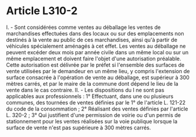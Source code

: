 # Article L310-2

I. - Sont considérées comme ventes au déballage les ventes de marchandises effectuées dans des locaux ou sur des emplacements non destinés à la vente au public de ces marchandises, ainsi qu'à partir de véhicules spécialement aménagés à cet effet.   Les ventes au déballage ne peuvent excéder deux mois par année civile dans un même local ou sur un même emplacement et doivent faire l'objet d'une autorisation préalable.   Cette autorisation est délivrée par le préfet si l'ensemble des surfaces de vente utilisées par le demandeur en un même lieu, y compris l'extension de surface consacrée à l'opération de vente au déballage, est supérieur à 300 mètres carrés, et par le maire de la commune dont dépend le lieu de la vente dans le cas contraire.   II. - Les dispositions du I ne sont pas applicables aux professionnels :   1° Effectuant, dans une ou plusieurs communes, des tournées de ventes définies par le 1° de l'article L. 121-22 du code de la consommation ;   2° Réalisant des ventes définies par l'article L. 320-2 ;   3° Qui justifient d'une permission de voirie ou d'un permis de stationnement pour les ventes réalisées sur la voie publique lorsque la surface de vente n'est pas supérieure à 300 mètres carrés.